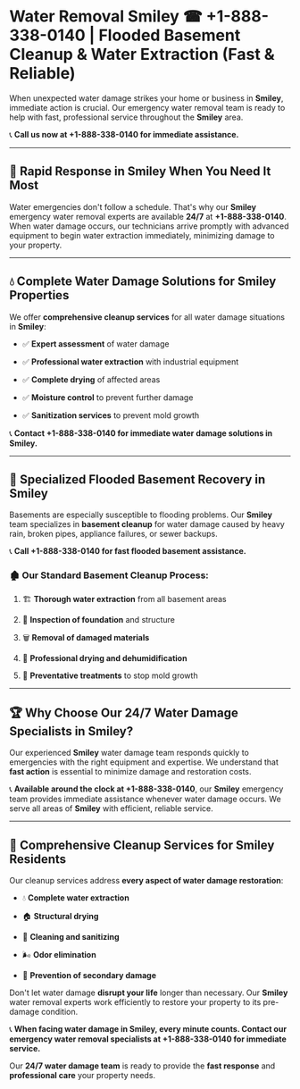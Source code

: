 # Water Removal Smiley ☎ +1-888-338-0140 | Flooded Basement Cleanup & Water Extraction (Fast & Reliable)

When unexpected water damage strikes your home or business in **Smiley**, immediate action is crucial. Our emergency water removal team is ready to help with fast, professional service throughout the **Smiley** area. 

📞 **Call us now at +1-888-338-0140 for immediate assistance.**
---
## 🚀 Rapid Response in Smiley When You Need It Most
Water emergencies don't follow a schedule. That's why our **Smiley** emergency water removal experts are available **24/7** at **+1-888-338-0140**. When water damage occurs, our technicians arrive promptly with advanced equipment to begin water extraction immediately, minimizing damage to your property.
---
## 💧 Complete Water Damage Solutions for Smiley Properties
We offer **comprehensive cleanup services** for all water damage situations in **Smiley**:
- ✅ **Expert assessment** of water damage  
- ✅ **Professional water extraction** with industrial equipment  
- ✅ **Complete drying** of affected areas  
- ✅ **Moisture control** to prevent further damage  
- ✅ **Sanitization services** to prevent mold growth  
📞 **Contact +1-888-338-0140 for immediate water damage solutions in Smiley.**
---
## 🌊 Specialized Flooded Basement Recovery in Smiley
Basements are especially susceptible to flooding problems. Our **Smiley** team specializes in **basement cleanup** for water damage caused by heavy rain, broken pipes, appliance failures, or sewer backups. 
📞 **Call +1-888-338-0140 for fast flooded basement assistance.**
### 🏚️ Our Standard Basement Cleanup Process:
1. 🏗️ **Thorough water extraction** from all basement areas  
2. 🔎 **Inspection of foundation** and structure  
3. 🗑️ **Removal of damaged materials**  
4. 💨 **Professional drying and dehumidification**  
5. 🚫 **Preventative treatments** to stop mold growth  
---
## 🏆 Why Choose Our 24/7 Water Damage Specialists in Smiley?
Our experienced **Smiley** water damage team responds quickly to emergencies with the right equipment and expertise. We understand that **fast action** is essential to minimize damage and restoration costs.
📞 **Available around the clock at +1-888-338-0140**, our **Smiley** emergency team provides immediate assistance whenever water damage occurs. We serve all areas of **Smiley** with efficient, reliable service.
---
## 🧹 Comprehensive Cleanup Services for Smiley Residents
Our cleanup services address **every aspect of water damage restoration**:
- 💧 **Complete water extraction**  
- 🏠 **Structural drying**  
- 🧼 **Cleaning and sanitizing**  
- 🌬️ **Odor elimination**  
- 🚫 **Prevention of secondary damage**  
Don't let water damage **disrupt your life** longer than necessary. Our **Smiley** water removal experts work efficiently to restore your property to its pre-damage condition.
📞 **When facing water damage in Smiley, every minute counts. Contact our emergency water removal specialists at +1-888-338-0140 for immediate service.**
Our **24/7 water damage team** is ready to provide the **fast response** and **professional care** your property needs.
